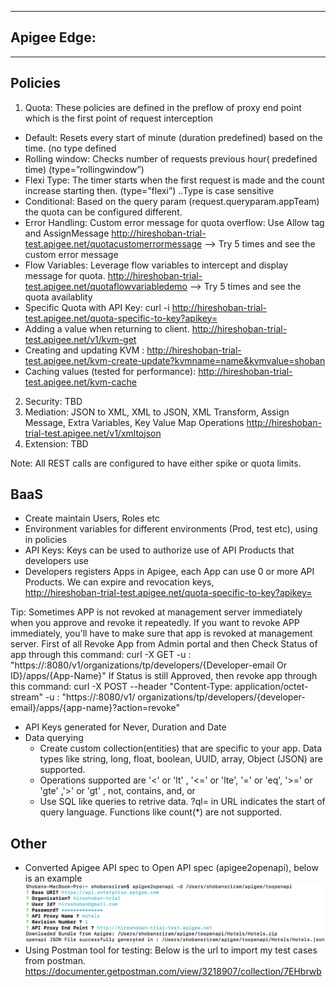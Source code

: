 
***

Apigee Edge:
------------

***


Policies 
-------------
1. Quota: These policies are defined in the preflow of proxy end point which is the first point of request interception
 - Default: Resets every start of minute (duration predefined) based on the time. (no type defined
 - Rolling window: Checks number of requests previous hour( predefined time) (type=”rollingwindow”)
 - Flexi Type:  The timer starts when the first request is made and the count increase starting then. (type=”flexi”) ..Type is case sensitive
 - Conditional: Based on the query param (request.queryparam.appTeam) the quota can be configured different.
 - Error Handling:  Custom error message for quota overflow: Use Allow tag and AssignMessage 
http://hireshoban-trial-test.apigee.net/quotacustomerrormessage --> Try 5 times and see the custom error message
 - Flow Variables: Leverage flow variables to intercept and display message for quota. 
http://hireshoban-trial-test.apigee.net/quotaflowvariabledemo --> Try 5 times and see the quota availablity
- Specific Quota with API Key: curl -i http://hireshoban-trial-test.apigee.net/quota-specific-to-key?apikey= 
- Adding a value when returning to client. http://hireshoban-trial-test.apigee.net/v1/kvm-get
- Creating and updating KVM : http://hireshoban-trial-test.apigee.net/kvm-create-update?kvmname=name&kvmvalue=shoban
- Caching values (tested for performance): http://hireshoban-trial-test.apigee.net/kvm-cache  
2. Security: TBD
3. Mediation: JSON to XML, XML to JSON, XML Transform, Assign Message, Extra Variables, Key Value Map Operations
   http://hireshoban-trial-test.apigee.net/v1/xmltojson
4. Extension: TBD

Note: All REST calls are configured to have either spike or quota limits. 

BaaS
-------------

- Create maintain Users, Roles etc
- Environment variables for different environments (Prod, test etc), using in policies
- API Keys: Keys can be used to authorize use of API Products that developers use
- Developers registers Apps in Apigee, each App can use 0 or more API Products. We can expire and revocation keys,  
http://hireshoban-trial-test.apigee.net/quota-specific-to-key?apikey=

Tip: Sometimes APP is not revoked at management server immediately when you approve and revoke it repeatedly. If you want to revoke APP  immediately, you'll have to make sure that app is revoked at management server.
First of all Revoke App from Admin portal and then Check Status of app through this command:
curl -X GET -u <Admin-username>:<Password> "https://<IP>:8080/v1/organizations/tp/developers/{Developer-email Or ID}/apps/{App-Name}"
If Status is still Approved, then revoke app through this command:
curl -X POST --header "Content-Type: application/octet-stream" -u <Admin-username>:<Password> "https://<IP>:8080/v1/
organizations/tp/developers/{developer-email}/apps/{app-name}?action=revoke"

- API Keys generated for Never, Duration and Date 
- Data querying
  * Create custom collection(entities) that are specific to your app. Data types like string, long, float, boolean, UUID, array, Object (JSON) are supported. 
  * Operations supported are  '<' or 'lt'	, '<=' or 'lte',  '=' or 'eq',	'>=' or 'gte'	,'>' or 'gt'	, not, contains, and, or 
  * Use SQL like queries to retrive data. ?ql= in URL indicates the start of query language. Functions like count(*) are not supported. 


Other
-------------
- Converted Apigee API spec to Open API spec (apigee2openapi), below is an example
![enter image description here](images/image.png)
- Using Postman tool for testing: Below is the url to import my test cases from postman. 
https://documenter.getpostman.com/view/3218907/collection/7EHbrwb
